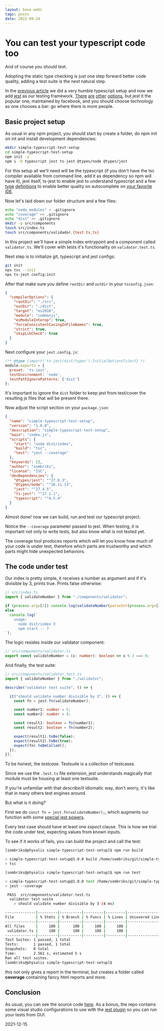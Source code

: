 ```yaml
---
layout: base.webc
tags: posts
date: 2022-09-24
---
```

# You can test your typescript code too

And of course you should test.

Adopting the static type checking is just one step forward better code quality,
adding a test suite is the next natural step.

In the
[previous article](https://sombriks.com.br/#/blog/0026-simple-typescript-setup.md)
we did a very humble typescript setup and now we add [jest](https://jestjs.io/)
as our testing framework. [There](https://www.chaijs.com/)
[are](https://jasmine.github.io/) [other](https://github.com/avajs/ava)
[options](https://mochajs.org/), but jest it the popular one, maintained by
facebook, and you should choose technology as one chooses a bar: go where there
is more people.

## Basic project setup

As usual in any npm project, you should start by create a folder, do npm init on
int and install development dependencies:

```bash
mkdir simple-typescript-test-setup
cd simple-typescript-test-setup
npm init -y
npm i -D typescript jest ts-jest @types/node @types/jest
```

For this setup all we'll need will be the typescript (if you don't have the tsc
compiler available from command line, add it as dependency so npm will have it),
jest itself, ts-jest to enable jest to understand typescript and a few
[type](https://www.typescriptlang.org/docs/handbook/2/type-declarations.html)
[definitions](https://github.com/DefinitelyTyped/DefinitelyTyped/) to enable
better quality on autocomplete on
[your favorite IDE](https://code.visualstudio.com/).

Now let's laid down our folder structure and a few files:

```bash
echo "node_modules" > .gitignore
echo "coverage" >> .gitignore
echo "dist" >> .gitignore
mkdir -p src/components
touch src/index.ts
touch src/components/validador.{test.ts,ts}
```

In this project we'll have a simple index entrypoint and a component called
`validator.ts`. We'll cover with tests it's functionality on `validator.test.ts`.

Next step is to initialize git, typescript and jest configs:

```bash
git init
npx tsc --init
npx ts-jest config:init
```

After that make sure you define `rootDir` and `outDir` in your `tsconfig.json`:

```json
{
  "compilerOptions": {
    "rootDir": "./src",    
    "outDir": "./dist",                                 
    "target": "es2016",  
    "module": "commonjs",                          
    "esModuleInterop": true,                 
    "forceConsistentCasingInFileNames": true,           
    "strict": true,                                     
    "skipLibCheck": true                               
  }
}
```

Next configure your `jest.config.js`:

```js
/** @type {import('ts-jest/dist/types').InitialOptionsTsJest} */
module.exports = {
  preset: 'ts-jest',
  testEnvironment: 'node',
  testPathIgnorePatterns: ['dist']
};
```

It's important to ignore the `dist` folder to keep jest from test/cover the
resulting js files that will be present there.

Now adjust the script section on your `package.json`:

```json
{
  "name": "simple-typescript-test-setup",
  "version": "1.0.0",
  "description": "simple-typescript-test-setup",
  "main": "index.js",
  "scripts": {
    "start": "node dist/index",
    "build": "tsc",
    "test": "jest --coverage"
  },
  "keywords": [],
  "author": "sombriks",
  "license": "ISC",
  "devDependencies": {
    "@types/jest": "^27.0.3",
    "@types/node": "^16.11.13",
    "jest": "^27.4.5",
    "ts-jest": "^27.1.1",
    "typescript": "^4.5.4"
  }
}
```

Almost done! now we can build, run and test our typescript project.

Notice the `--coverage` parameter passed to jest. When testing, it is important
not only to write tests, but also know what is not tested yet.

The coverage tool produces reports which will let you know how much of your code
is under test, therefore which parts are trustworthy and which parts might hide
unexpected behaviors.

## The code under test

Our index is pretty simple, it receives a number as argument and if it's
divisible by 3, prints true. Prints false otherwise:

```ts
// src/index.ts
import { validateNumber } from "./components/validator";

if (process.argv[2]) console.log(validateNumber(parseInt(process.argv[2], 10)));
else
  console.log(`
    usage: 
      node dist/index 3
      npm start -- 7
`);
```

The logic resides inside our validator component:

```ts
// src/components/validator.ts
export const validateNumber = (x: number): boolean => x % 3 === 0;
```

And finally, the test suite:

```ts
// src/components/validator.test.ts
import { validateNumber } from "./validator";

describe("validator test suite", () => {

  it("should validate number divisible by 3", () => {
    const fn = jest.fn(validateNumber);

    const number1: number = 5;
    const number2: number = 9;

    const result1: boolean = fn(number1);
    const result2: boolean = fn(number2); 

    expect(result1).toBe(false);
    expect(result2).toBe(true);
    expect(fn).toBeCalled();
  });
});
```

To be honest, the _testcase_. Testsuite is a collection of testcases.

Since we use the `.test.ts` file extension, jest understands magically that
module must be housing at least one testsuite.

If you're unfamiliar with that _describe/it_  idiomatic way, don't worry, it's
like that in many others test engines around.

But what is it doing?

First we do `const fn = jest.fn(validateNumber);`, which augments our function
with some [special jest powers](https://jestjs.io/docs/mock-functions).

Every test case should have at least one _expect_ clause. This is how we trial
the code under test, expecting values from known inputs.

To see if it works of fails, you can build the project and call the test:

```bash
[sombriks@physalis simple-typescript-test-setup]$ npm run build

> simple-typescript-test-setup@1.0.0 build /home/sombriks/git/simple-typescript-test-setup
> tsc

[sombriks@physalis simple-typescript-test-setup]$ npm run test

> simple-typescript-test-setup@1.0.0 test /home/sombriks/git/simple-typescript-test-setup
> jest --coverage

 PASS  src/components/validator.test.ts
  validator test suite
    ✓ should validate number divisible by 3 (4 ms)

--------------|---------|----------|---------|---------|-------------------
File          | % Stmts | % Branch | % Funcs | % Lines | Uncovered Line #s 
--------------|---------|----------|---------|---------|-------------------
All files     |     100 |      100 |     100 |     100 |                   
 validator.ts |     100 |      100 |     100 |     100 |                   
--------------|---------|----------|---------|---------|-------------------
Test Suites: 1 passed, 1 total
Tests:       1 passed, 1 total
Snapshots:   0 total
Time:        2.561 s, estimated 5 s
Ran all test suites.
[sombriks@physalis simple-typescript-test-setup]$ 
```

this not only gives a report in the terminal, but creates a folder called
**coverage** containing fancy html reports and more.

## Conclusion

As usual, you can see the source code
[here](https://github.com/sombriks/simple-typescript-test-setup). As a bonus,
the repo contains some visual studio configurations to use with the
[jest plugin](https://marketplace.visualstudio.com/items?itemName=Orta.vscode-jest)
so you can run your tests from GUI.

2021-12-15
